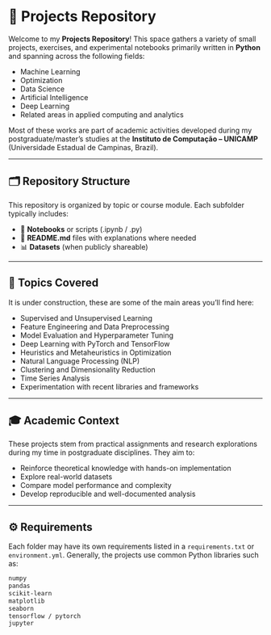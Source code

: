 # 🧠 Projects Repository

Welcome to my **Projects Repository**! This space gathers a variety of small projects, exercises, and experimental notebooks primarily written in **Python** and spanning across the following fields:

- Machine Learning  
- Optimization  
- Data Science  
- Artificial Intelligence  
- Deep Learning  
- Related areas in applied computing and analytics  

Most of these works are part of academic activities developed during my postgraduate/master’s studies at the **Instituto de Computação – UNICAMP** (Universidade Estadual de Campinas, Brazil).

---

## 🗂 Repository Structure

This repository is organized by topic or course module. Each subfolder typically includes:

- 📁 **Notebooks** or scripts (.ipynb / .py)  
- 📄 **README.md** files with explanations where needed  
- 📊 **Datasets** (when publicly shareable)  

---

## 🚀 Topics Covered

It is under construction, these are some of the main areas you’ll find here:

- Supervised and Unsupervised Learning  
- Feature Engineering and Data Preprocessing  
- Model Evaluation and Hyperparameter Tuning  
- Deep Learning with PyTorch and TensorFlow  
- Heuristics and Metaheuristics in Optimization  
- Natural Language Processing (NLP)  
- Clustering and Dimensionality Reduction  
- Time Series Analysis  
- Experimentation with recent libraries and frameworks  

---

## 🎓 Academic Context

These projects stem from practical assignments and research explorations during my time in postgraduate disciplines. They aim to:

- Reinforce theoretical knowledge with hands-on implementation  
- Explore real-world datasets  
- Compare model performance and complexity  
- Develop reproducible and well-documented analysis  

---

## ⚙️ Requirements

Each folder may have its own requirements listed in a `requirements.txt` or `environment.yml`. Generally, the projects use common Python libraries such as:

```bash
numpy
pandas
scikit-learn
matplotlib
seaborn
tensorflow / pytorch
jupyter

